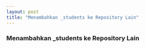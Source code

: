 ```yaml
---
layout: post
title: "Menambahkan _students ke Repository Lain"
---
```

### Menambahkan _students ke Repository Lain